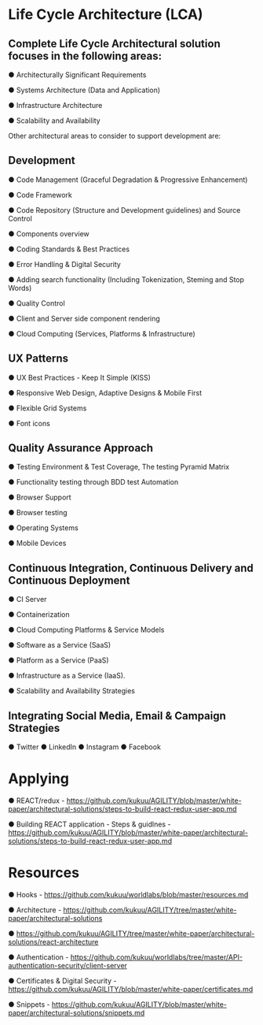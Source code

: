 
# Life Cycle Architecture (LCA)


## Complete Life Cycle Architectural solution focuses in the following areas:

● Architecturally Significant Requirements

● Systems Architecture (Data and Application)

● Infrastructure Architecture

● Scalability and Availability


Other architectural areas to consider to support development are: 
 

## Development

● Code Management (Graceful Degradation & Progressive Enhancement)

● Code Framework

● Code Repository (Structure and Development guidelines) and Source Control

● Components overview

● Coding Standards & Best Practices

● Error Handling & Digital Security

● Adding search functionality (Including Tokenization, Steming and Stop Words)

● Quality Control

● Client and Server side component rendering

● Cloud Computing (Services, Platforms & Infrastructure) 


## UX Patterns

● UX Best Practices - Keep It Simple (KISS)

● Responsive Web Design, Adaptive Designs & Mobile First

● Flexible Grid Systems

● Font icons


## Quality Assurance Approach

● Testing Environment & Test Coverage, The testing Pyramid Matrix

● Functionality testing through BDD test Automation

● Browser Support

● Browser testing

● Operating Systems

● Mobile Devices


## Continuous Integration, Continuous Delivery and Continuous Deployment

● CI Server

● Containerization

●  Cloud Computing Platforms & Service Models

●  Software as a Service (SaaS)

●  Platform as a Service (PaaS) 

●  Infrastructure as a Service (IaaS).

●  Scalability and Availability Strategies


##  Integrating Social Media, Email & Campaign Strategies

●  Twitter
●  LinkedIn
●  Instagram
●  Facebook

# Applying

●  REACT/redux - https://github.com/kukuu/AGILITY/blob/master/white-paper/architectural-solutions/steps-to-build-react-redux-user-app.md 

●  Building REACT application - Steps & guidlnes - https://github.com/kukuu/AGILITY/blob/master/white-paper/architectural-solutions/steps-to-build-react-redux-user-app.md

# Resources

● Hooks - https://github.com/kukuu/worldlabs/blob/master/resources.md 

● Architecture - https://github.com/kukuu/AGILITY/tree/master/white-paper/architectural-solutions 

● https://github.com/kukuu/AGILITY/tree/master/white-paper/architectural-solutions/react-architecture

● Authentication - https://github.com/kukuu/worldlabs/tree/master/API-authentication-security/client-server 

● Certificates & Digital Security - https://github.com/kukuu/AGILITY/blob/master/white-paper/certificates.md 

● Snippets - https://github.com/kukuu/AGILITY/blob/master/white-paper/architectural-solutions/snippets.md 


